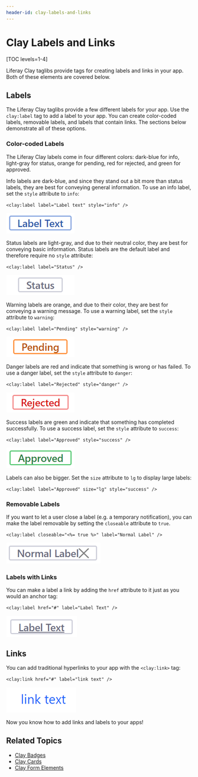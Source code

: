 ```yaml
---
header-id: clay-labels-and-links
---
```


# Clay Labels and Links

[TOC levels=1-4]

Liferay Clay taglibs provide tags for creating labels and links in your app. 
Both of these elements are covered below. 

## Labels

The Liferay Clay taglibs provide a few different labels for your app. Use the 
`clay:label` tag to add a label to your app. You can create color-coded labels, 
removable labels, and labels that contain links. The sections below demonstrate 
all of these options. 

### Color-coded Labels

The Liferay Clay labels come in four different colors: dark-blue for info, 
light-gray for status, orange for pending, red for rejected, and green for 
approved.

Info labels are dark-blue, and since they stand out a bit more than status 
labels, they are best for conveying general information. To use an info label, 
set the `style` attribute to `info`:

```markup
<clay:label label="Label text" style="info" />
```

![Figure 1: Info labels convey general information.](../../../../images/clay-taglib-label-info.png)

Status labels are light-gray, and due to their neutral color, they are best for 
conveying basic information. Status labels are the default label and therefore 
require no `style` attribute: 

```markup
<clay:label label="Status" />
```

![Figure 2: Status labels are the least flashy and best for displaying basic information.](../../../../images/clay-taglib-label-status.png)

Warning labels are orange, and due to their color, they are best for conveying
a warning message. To use a warning label, set the `style` attribute to
`warning`:

```markup
<clay:label label="Pending" style="warning" />
```

![Figure 3: Warning labels notify the user of issues, but nothing app breaking.](../../../../images/clay-taglib-label-warning.png)

Danger labels are red and indicate that something is wrong or has failed. To use 
a danger label, set the `style` attribute to `danger`:

```markup
<clay:label label="Rejected" style="danger" />
```

![Figure 4: Danger labels convey a sense of urgency that must be addressed.](../../../../images/clay-taglib-label-danger.png)

Success labels are green and indicate that something has completed successfully. 
To use a success label, set the `style` attribute to `success`:

```markup
<clay:label label="Approved" style="success" />
```

![Figure 5: Success labels indicate a successful action.](../../../../images/clay-taglib-label-success.png)

Labels can also be bigger. Set the `size` attribute to `lg` to display large
labels:

```markup    
<clay:label label="Approved" size="lg" style="success" />
```

### Removable Labels

If you want to let a user close a label (e.g. a temporary notification), you can 
make the label removable by setting the `closeable` attribute to `true`.

```markup
<clay:label closeable="<%= true %>" label="Normal Label" />
```

![Figure 6: Labels can be removable.](../../../../images/clay-taglib-label-removable.png)

### Labels with Links

You can make a label a link by adding the `href` attribute to it just as you 
would an anchor tag:

```markup
<clay:label href="#" label="Label Text" />
```

![Figure 7: Labels can also be links.](../../../../images/clay-taglib-label-link.png)

## Links

You can add traditional hyperlinks to your app with the `<clay:link>` tag:

```markup
<clay:link href="#" label="link text" />
```

![Figure 8: Clay taglibs also provide link elements.](../../../../images/clay-taglib-link.png)

Now you know how to add links and labels to your apps!

## Related Topics

- [Clay Badges](/docs/7-2/reference/-/knowledge_base/r/clay-badges)
- [Clay Cards](/docs/7-2/reference/-/knowledge_base/r/clay-cards)
- [Clay Form Elements](/docs/7-2/reference/-/knowledge_base/r/clay-form-elements)
